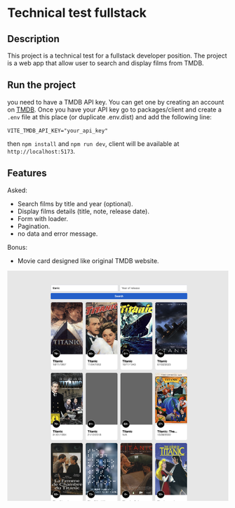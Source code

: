 # Technical test fullstack

## Description

This project is a technical test for a fullstack developer position. The project is a web app that allow user to search and display films from TMDB.

## Run the project

you need to have a TMDB API key. You can get one by creating an account on [TMDB](https://www.themoviedb.org/). Once you have your API key go to packages/client and create a `.env` file at this place (or duplicate .env.dist) and add the following line:

```
VITE_TMDB_API_KEY="your_api_key"
```

then `npm install` and `npm run dev`, client will be available at `http://localhost:5173`.

## Features

Asked: 
- Search films by title and year (optional).
- Display films details (title, note, release date).
- Form with loader.
- Pagination.
- no data and error message.

Bonus:
- Movie card designed like original TMDB website.

![alt text](image.png)
